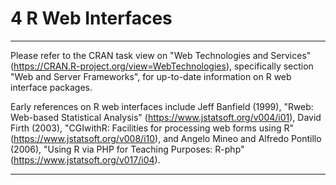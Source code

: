 # 4 R Web Interfaces

---

Please refer to the CRAN task view on "Web Technologies and Services"
(<https://CRAN.R-project.org/view=WebTechnologies>), specifically
section "Web and Server Frameworks", for up-to-date information on R web
interface packages.

Early references on R web interfaces include Jeff Banfield (1999),
"Rweb: Web-based Statistical Analysis"
(<https://www.jstatsoft.org/v004/i01>), David Firth (2003), "CGIwithR:
Facilities for processing web forms using R"
(<https://www.jstatsoft.org/v008/i10>), and Angelo Mineo and Alfredo
Pontillo (2006), "Using R via PHP for Teaching Purposes: R-php"
(<https://www.jstatsoft.org/v017/i04>).

---
